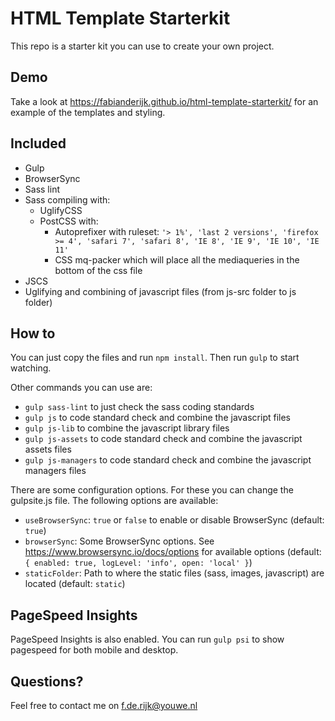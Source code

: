 # HTML Template Starterkit

This repo is a starter kit you can use to create your own project.

## Demo
Take a look at https://fabianderijk.github.io/html-template-starterkit/ for an example of the templates and styling.

## Included

* Gulp
* BrowserSync
* Sass lint
* Sass compiling with:
  * UglifyCSS
  * PostCSS with:
    * Autoprefixer with ruleset: `'> 1%', 'last 2 versions', 'firefox >= 4', 'safari 7', 'safari 8', 'IE 8', 'IE 9', 'IE 10', 'IE 11'`
    * CSS mq-packer which will place all the mediaqueries in the bottom of the css file
* JSCS
* Uglifying and combining of javascript files (from js-src folder to js folder)

## How to

You can just copy the files and run `npm install`. Then run `gulp` to start watching.

Other commands you can use are:
* `gulp sass-lint` to just check the sass coding standards
* `gulp js` to code standard check and combine the javascript files
* `gulp js-lib` to combine the javascript library files
* `gulp js-assets` to code standard check and combine the javascript assets files
* `gulp js-managers` to code standard check and combine the javascript managers files

There are some configuration options. For these you can change the gulpsite.js file. The following options are available:
* `useBrowserSync`: `true` or `false` to enable or disable BrowserSync (default: `true`)
* `browserSync`: Some BrowserSync options. See https://www.browsersync.io/docs/options for available options (default: `{ enabled: true, logLevel: 'info', open: 'local' }`)
* `staticFolder`: Path to where the static files (sass, images, javascript) are located (default: `static`)

## PageSpeed Insights

PageSpeed Insights is also enabled. You can run `gulp psi` to show pagespeed for both mobile and desktop.

## Questions?

Feel free to contact me on [f.de.rijk@youwe.nl](mailto:f.de.rijk@youwe.nl)

